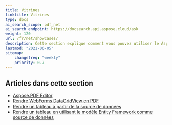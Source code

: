 ```yaml
---
title: Vitrines
linktitle: Vitrines
type: docs
ai_search_scope: pdf_net
ai_search_endpoint: https://docsearch.api.aspose.cloud/ask
weight: 120
url: /fr/net/showcases/
description: Cette section explique comment vous pouvez utiliser le Aspose.PDF for .NET avec différents exemples de vitrines.
lastmod: "2021-06-05"
sitemap:
    changefreq: "weekly"
    priority: 0.7
---
```

## Articles dans cette section

- [Aspose.PDF Editor](/pdf/net/aspose-pdf-editor/)
- [Rendre WebForms DataGridView en PDF](/pdf/net/render-webforms-datagridview-to-pdf/)
- [Rendre un tableau à partir de la source de données](/pdf/net/render-table-from-the-data-source/)
- [Rendre un tableau en utilisant le modèle Entity Framework comme source de données](/pdf/net/render-table-using-entity-framework-model-as-data-source/)